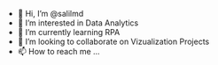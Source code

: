 - 👋 Hi, I’m @salilmd
- 👀 I’m interested in Data Analytics
- 🌱 I’m currently learning RPA
- 💞️ I’m looking to collaborate on Vizualization Projects
- 📫 How to reach me ...

<!---
salilmd/salilmd is a ✨ special ✨ repository because its `README.md` (this file) appears on your GitHub profile.
You can click the Preview link to take a look at your changes.
--->
